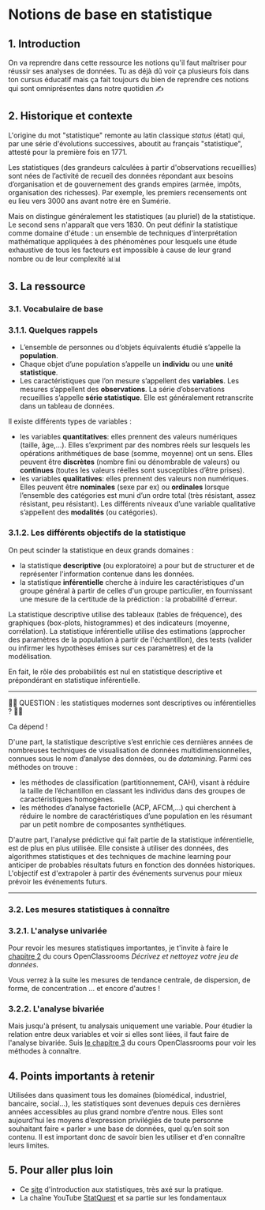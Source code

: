 # Notions de base en statistique

## 1. Introduction
On va reprendre dans cette ressource les notions qu'il faut maîtriser pour réussir ses analyses de données. Tu as déjà dû voir ça plusieurs fois dans ton cursus éducatif mais ça fait toujours du bien de reprendre ces notions qui sont omniprésentes dans notre quotidien ✍️

## 2. Historique et contexte
L'origine du mot "statistique" remonte au latin classique *status* (état) qui, par une série d'évolutions successives, aboutit au français "statistique", attesté pour la première fois en 1771.

Les statistiques (des grandeurs calculées à partir d'observations recueillies) sont nées de l’activité de recueil des données répondant aux besoins d’organisation et de gouvernement des grands empires (armée, impôts, organisation des richesses). Par exemple, les premiers recensements ont eu lieu vers 3000 ans avant notre ère en Sumérie.

Mais on distingue généralement les statistiques (au pluriel) de la statistique. Le second sens n'apparaît que vers 1830. On peut définir la statistique comme domaine d'étude : un ensemble de techniques d'interprétation mathématique appliquées à des phénomènes pour lesquels une étude exhaustive de tous les facteurs est impossible à cause de leur grand nombre ou de leur complexité 📊📊

## 3. La ressource

### 3.1. Vocabulaire de base

### 3.1.1. Quelques rappels

- L’ensemble de personnes ou d’objets équivalents étudié s’appelle la **population**. 
- Chaque objet d’une population s’appelle un **individu** ou une **unité statistique**. 
- Les caractéristiques que l’on mesure s’appellent des **variables**. Les mesures s’appellent des **observations**. La série d’observations recueillies s’appelle **série statistique**. Elle est généralement retranscrite dans un tableau de données.

Il existe différents types de variables : 
- les variables **quantitatives**: elles prennent des valeurs numériques (taille, âge,...). Elles s’expriment par des nombres réels sur lesquels les opérations arithmétiques de base (somme, moyenne) ont un sens. Elles peuvent être **discrètes** (nombre fini ou dénombrable de valeurs) ou **continues** (toutes les valeurs réelles sont susceptibles d’être prises).
- les variables **qualitatives**: elles prennent des valeurs non numériques. Elles peuvent être **nominales** (sexe par ex) ou **ordinales** lorsque l’ensemble des catégories est muni d’un ordre total (très résistant, assez résistant, peu résistant). Les différents niveaux d’une variable qualitative s’appellent des **modalités** (ou catégories).

### 3.1.2. Les différents objectifs de la statistique

On peut scinder la statistique en deux grands domaines :
- la statistique **descriptive** (ou exploratoire) a pour but de structurer et de représenter l'information contenue dans les données.
- la statistique **inférentielle** cherche à induire les caractéristiques d'un groupe général à partir de celles d'un groupe particulier, en fournissant une mesure de la certitude de la prédiction : la probabilité d'erreur.

La statistique descriptive utilise des tableaux (tables de fréquence), des graphiques (box-plots, histogrammes) et des indicateurs (moyenne, corrélation). 
La statistique inférentielle utilise des estimations (approcher des paramètres de la population à partir de l'échantillon), des tests (valider ou infirmer les hypothèses émises sur ces paramètres) et de la modélisation. 

En fait, le rôle des probabilités est nul en statistique descriptive et prépondérant en statistique inférentielle.

___

🔮🔮 QUESTION : les statistiques modernes sont descriptives ou inférentielles ? 🔮🔮

Ca dépend !

D'une part, la statistique descriptive s’est enrichie ces dernières années de nombreuses techniques de visualisation de données multidimensionnelles, connues sous le nom d’analyse des données, ou de *datamining*. Parmi ces méthodes on trouve :
- les méthodes de classification (partitionnement, CAH), visant à réduire la taille de l’échantillon en classant les individus dans des groupes de caractéristiques homogènes.
- les méthodes d’analyse factorielle (ACP, AFCM,...) qui cherchent à réduire le nombre de caractéristiques d’une population en les résumant par un petit nombre de composantes synthétiques.

D'autre part, l'analyse prédictive qui fait partie de la statistique inférentielle, est de plus en plus utilisée. Elle consiste à utiliser des données, des algorithmes statistiques et des techniques de machine learning pour anticiper de probables résultats futurs en fonction des données historiques. L'objectif est d'extrapoler à partir des événements survenus pour mieux prévoir les événements futurs.

___


### 3.2. Les mesures statistiques à connaître

### 3.2.1. L'analyse univariée

Pour revoir les mesures statistiques importantes, je t'invite à faire le [chapitre 2](https://openclassrooms.com/fr/courses/4525266-decrivez-et-nettoyez-votre-jeu-de-donnees/4928081-rencontrez-ulysse-data-analyst-a-openclassrooms) du cours OpenClassrooms *Décrivez et nettoyez votre jeu de données*.

Vous verrez à la suite les mesures de tendance centrale, de dispersion, de forme, de concentration ... et encore d'autres !

### 3.2.2. L'analyse bivariée

Mais jusqu'à présent, tu analysais uniquement une variable. Pour étudier la relation entre deux variables et voir si elles sont liées, il faut faire de l'analyse bivariée. Suis [le chapitre 3](https://openclassrooms.com/fr/courses/4525266-decrivez-et-nettoyez-votre-jeu-de-donnees/4725620-entrez-dans-le-monde-de-l-analyse-bivariee) du cours OpenClassrooms pour voir les méthodes à connaître.

## 4. Points importants à retenir
Utilisées dans quasiment tous les domaines (biomédical, industriel, bancaire, social…), les statistiques sont devenues depuis ces dernières années accessibles au plus grand nombre d’entre nous. Elles sont aujourd’hui les moyens d’expression privilégiés de toute personne souhaitant faire « parler » une base de données, quel qu’en soit son contenu. Il est important donc de savoir bien les utiliser et d'en connaître leurs limites.

## 5. Pour aller plus loin
- Ce [site](http://www.astro.ulg.ac.be/cours/magain/STAT/Stat_Main_Fr/Chapitre1.html) d'introduction aux statistiques, très axé sur la pratique.
- La chaîne YouTube [StatQuest](https://www.youtube.com/playlist?list=PLblh5JKOoLUK0FLuzwntyYI10UQFUhsY9) et sa partie sur les fondamentaux
